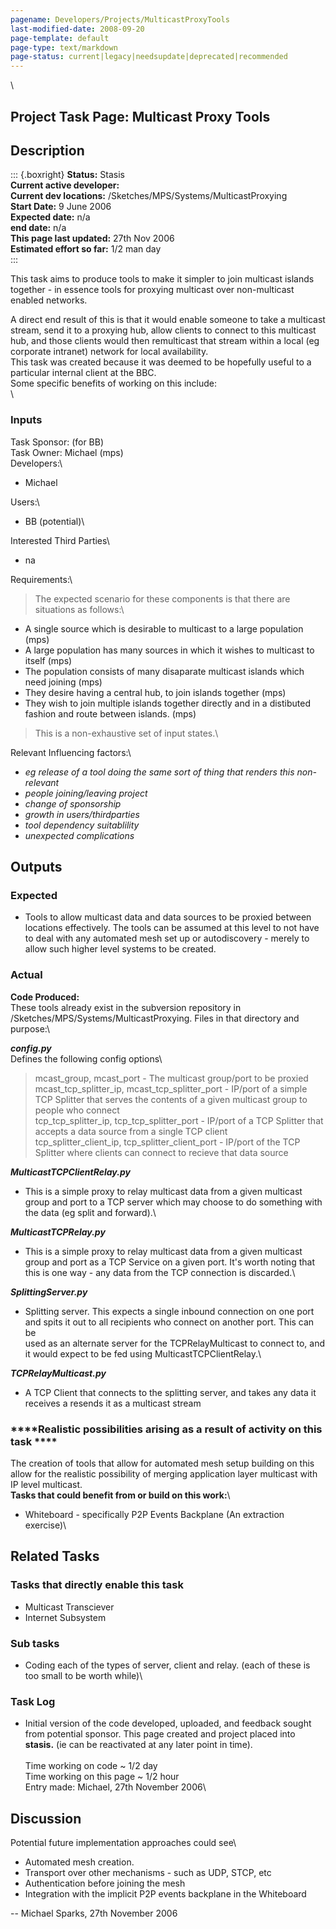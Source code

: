```yaml
---
pagename: Developers/Projects/MulticastProxyTools
last-modified-date: 2008-09-20
page-template: default
page-type: text/markdown
page-status: current|legacy|needsupdate|deprecated|recommended
---
```

\

Project Task Page: Multicast Proxy Tools
----------------------------------------

Description
-----------

::: {.boxright}
**Status:** Stasis\
**Current active developer:**\
**Current dev locations:** /Sketches/MPS/Systems/MulticastProxying\
**Start Date:** 9 June 2006\
**Expected date:** n/a\
**end date:** n/a\
**This page last updated:** 27th Nov 2006\
**Estimated effort so far:** 1/2 man day\
:::

This task aims to produce tools to make it simpler to join multicast
islands together - in essence tools for proxying multicast over
non-multicast enabled networks.

A direct end result of this is that it would enable someone to take a
multicast stream, send it to a proxying hub, allow clients to connect to
this multicast hub, and those clients would then remulticast that stream
within a local (eg corporate intranet) network for local availability.\
This task was created because it was deemed to be hopefully useful to a
particular internal client at the BBC.\
Some specific benefits of working on this include:\
\

### Inputs

Task Sponsor: (for BB)\
Task Owner: Michael (mps)\
Developers:\

-   Michael

Users:\

-   BB (potential)\

Interested Third Parties\

-   na

Requirements:\

> The expected scenario for these components is that there are
> situations as follows:\

-   A single source which is desirable to multicast to a large
    population (mps)
-   A large population has many sources in which it wishes to multicast
    to itself (mps)
-   The population consists of many disaparate multicast islands which
    need joining (mps)
-   They desire having a central hub, to join islands together (mps)
-   They wish to join multiple islands together directly and in a
    distibuted fashion and route between islands. (mps)

> This is a non-exhaustive set of input states.\

Relevant Influencing factors:\

-   *eg release of a tool doing the same sort of thing that renders this
    non-relevant*
-   *people joining/leaving project*
-   *change of sponsorship*
-   *growth in users/thirdparties*
-   *tool dependency suitablility*
-   *unexpected complications*

Outputs
-------

### **Expected**

-   Tools to allow multicast data and data sources to be proxied between
    locations effectively. The tools can be assumed at this level to not
    have to deal with any automated mesh set up or autodiscovery -
    merely to allow such higher level systems to be created.

### **Actual**

**Code Produced:**\
These tools already exist in the subversion repository in
/Sketches/MPS/Systems/MulticastProxying. Files in that directory and
purpose:\

***config.py***\
Defines the following config options\

> mcast\_group, mcast\_port - The multicast group/port to be proxied\
> mcast\_tcp\_splitter\_ip, mcast\_tcp\_splitter\_port - IP/port of a
> simple TCP Splitter that serves the contents of a given multicast
> group to people who connect\
> tcp\_tcp\_splitter\_ip, tcp\_tcp\_splitter\_port - IP/port of a TCP
> Splitter that accepts a data source from a single TCP client\
> tcp\_splitter\_client\_ip, tcp\_splitter\_client\_port - IP/port of
> the TCP Splitter where clients can connect to recieve that data source

***MulticastTCPClientRelay.py***

-   This is a simple proxy to relay multicast data from a given
    multicast group and port to a TCP server which may choose to do
    something with the data (eg split and forward).\

***MulticastTCPRelay.py***

-   This is a simple proxy to relay multicast data from a given
    multicast group and port as a TCP Service on a given port. It\'s
    worth noting that this is one way - any data from the TCP connection
    is discarded.\

***SplittingServer.py***

-   Splitting server. This expects a single inbound connection on one
    port and spits it out to all recipients who connect on another port.
    This can be\
    used as an alternate server for the TCPRelayMulticast to connect to,
    and it would expect to be fed using MulticastTCPClientRelay.\

***TCPRelayMulticast.py***

-   A TCP Client that connects to the splitting server, and takes any
    data it receives a resends it as a multicast stream

### ****Realistic possibilities arising as a result of activity on this task ****

The creation of tools that allow for automated mesh setup building on
this allow for the realistic possibility of merging application layer
multicast with IP level multicast.\
**Tasks that could benefit from or build on this work:**\

-   Whiteboard - specifically P2P Events Backplane (An extraction
    exercise)\

Related Tasks
-------------

### Tasks that directly enable this task

-   Multicast Transciever
-   Internet Subsystem

### Sub tasks

-   Coding each of the types of server, client and relay. (each of these
    is too small to be worth while)\

### Task Log

-   Initial version of the code developed, uploaded, and feedback sought
    from potential sponsor. This page created and project placed into
    **stasis.** (ie can be reactivated at any later point in time).\
    \
    Time working on code \~ 1/2 day\
    Time working on this page \~ 1/2 hour\
    Entry made: Michael, 27th November 2006\

Discussion
----------

Potential future implementation approaches could see\

-   Automated mesh creation.
-   Transport over other mechanisms - such as UDP, STCP, etc
-   Authentication before joining the mesh
-   Integration with the implicit P2P events backplane in the Whiteboard

\-- Michael Sparks, 27th November 2006
